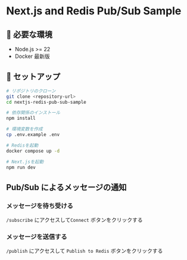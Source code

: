 # Next.js and Redis Pub/Sub Sample

## 🔧 必要な環境

- Node.js >= 22
- Docker 最新版

## 🚀 セットアップ

```bash
# リポジトリのクローン
git clone <repository-url>
cd nextjs-redis-pub-sub-sample

# 依存関係のインストール
npm install

# 環境変数を作成
cp .env.example .env

# Redisを起動
docker compose up -d

# Next.jsを起動
npm run dev
```

## Pub/Sub によるメッセージの通知

### メッセージを待ち受ける

`/subscribe` にアクセスして`Connect` ボタンをクリックする

### メッセージを送信する

`/publish` にアクセスして `Publish to Redis` ボタンをクリックする

